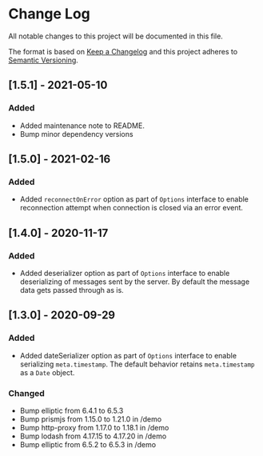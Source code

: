 # Change Log

All notable changes to this project will be documented in this file.

The format is based on [Keep a Changelog](http://keepachangelog.com/)
and this project adheres to [Semantic Versioning](http://semver.org/).

## [1.5.1] - 2021-05-10

### Added

- Added maintenance note to README.
- Bump minor dependency versions

## [1.5.0] - 2021-02-16

### Added

- Added `reconnectOnError` option as part of `Options` interface to enable reconnection attempt when connection is closed via an error event.

## [1.4.0] - 2020-11-17

### Added

- Added deserializer option as part of `Options` interface to enable deserializing of messages sent by the server. By default the message data gets passed through as is.

## [1.3.0] - 2020-09-29

### Added

- Added dateSerializer option as part of `Options` interface to enable serializing `meta.timestamp`. The default behavior retains `meta.timestamp` as a `Date` object.

### Changed

- Bump elliptic from 6.4.1 to 6.5.3
- Bump prismjs from 1.15.0 to 1.21.0 in /demo
- Bump http-proxy from 1.17.0 to 1.18.1 in /demo
- Bump lodash from 4.17.15 to 4.17.20 in /demo
- Bump elliptic from 6.5.2 to 6.5.3 in /demo
